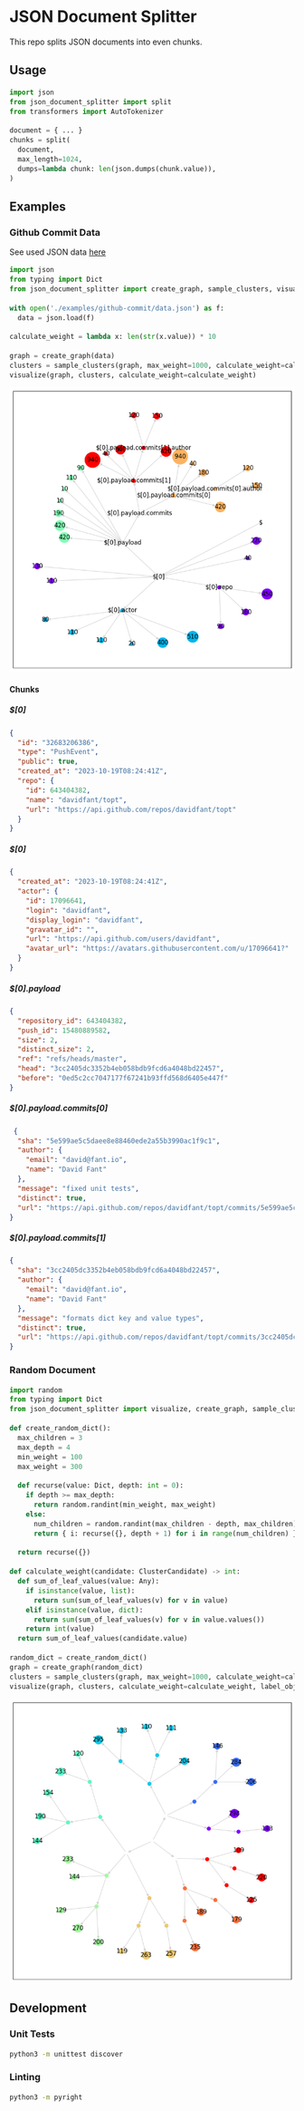 
# JSON Document Splitter
This repo splits JSON documents into even chunks.

## Usage
```python
import json
from json_document_splitter import split
from transformers import AutoTokenizer

document = { ... }
chunks = split(
  document,
  max_length=1024,
  dumps=lambda chunk: len(json.dumps(chunk.value)),
)
```

## Examples

### Github Commit Data
See used JSON data [here](./examples/github-commit/data.json)

```python
import json
from typing import Dict
from json_document_splitter import create_graph, sample_clusters, visualize

with open('./examples/github-commit/data.json') as f:
  data = json.load(f)

calculate_weight = lambda x: len(str(x.value)) * 10

graph = create_graph(data)
clusters = sample_clusters(graph, max_weight=1000, calculate_weight=calculate_weight)
visualize(graph, clusters, calculate_weight=calculate_weight)
```

![Github Commit Image](./examples/github-commit/image.png)

#### Chunks
##### $[0]
```json
{
  "id": "32683206386",
  "type": "PushEvent",
  "public": true,
  "created_at": "2023-10-19T08:24:41Z",
  "repo": {
    "id": 643404382,
    "name": "davidfant/topt",
    "url": "https://api.github.com/repos/davidfant/topt"
  }
}
```

##### $[0]
```json
{
  "created_at": "2023-10-19T08:24:41Z",
  "actor": {
    "id": 17096641,
    "login": "davidfant",
    "display_login": "davidfant",
    "gravatar_id": "",
    "url": "https://api.github.com/users/davidfant",
    "avatar_url": "https://avatars.githubusercontent.com/u/17096641?"
  }
}
```

##### $[0].payload
```json
{
  "repository_id": 643404382,
  "push_id": 15480889582,
  "size": 2,
  "distinct_size": 2,
  "ref": "refs/heads/master",
  "head": "3cc2405dc3352b4eb058bdb9fcd6a4048bd22457",
  "before": "0ed5c2cc7047177f67241b93ffd568d6405e447f"
}
```

##### $[0].payload.commits[0]
```json
 {
  "sha": "5e599ae5c5daee8e88460ede2a55b3990ac1f9c1",
  "author": {
    "email": "david@fant.io",
    "name": "David Fant"
  },
  "message": "fixed unit tests",
  "distinct": true,
  "url": "https://api.github.com/repos/davidfant/topt/commits/5e599ae5c5daee8e88460ede2a55b3990ac1f9c1"
}
```

##### $[0].payload.commits[1]
```json
{
  "sha": "3cc2405dc3352b4eb058bdb9fcd6a4048bd22457",
  "author": {
    "email": "david@fant.io",
    "name": "David Fant"
  },
  "message": "formats dict key and value types",
  "distinct": true,
  "url": "https://api.github.com/repos/davidfant/topt/commits/3cc2405dc3352b4eb058bdb9fcd6a4048bd22457"
}
```



### Random Document
```python
import random
from typing import Dict
from json_document_splitter import visualize, create_graph, sample_clusters, ClusterCandidate

def create_random_dict():
  max_children = 3
  max_depth = 4
  min_weight = 100
  max_weight = 300

  def recurse(value: Dict, depth: int = 0):
    if depth >= max_depth:
      return random.randint(min_weight, max_weight)
    else:
      num_children = random.randint(max_children - depth, max_children)
      return { i: recurse({}, depth + 1) for i in range(num_children) } 

  return recurse({})

def calculate_weight(candidate: ClusterCandidate) -> int:
  def sum_of_leaf_values(value: Any):
    if isinstance(value, list):
      return sum(sum_of_leaf_values(v) for v in value)
    elif isinstance(value, dict):
      return sum(sum_of_leaf_values(v) for v in value.values())
    return int(value)
  return sum_of_leaf_values(candidate.value)

random_dict = create_random_dict()
graph = create_graph(random_dict)
clusters = sample_clusters(graph, max_weight=1000, calculate_weight=calculate_weight)
visualize(graph, clusters, calculate_weight=calculate_weight, label_objects_and_arrays=False)
```

![Random Image](./examples/random/image.png)




## Development

### Unit Tests
```bash
python3 -m unittest discover
```

### Linting
```bash
python3 -m pyright
```
